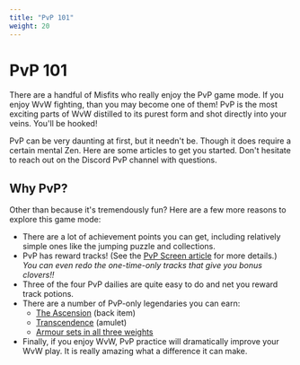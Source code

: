 ```yaml
---
title: "PvP 101"
weight: 20
---
```


# PvP 101

There are a handful of Misfits who really enjoy the PvP game mode. If you enjoy WvW fighting, than you may become one of them! PvP is the most exciting parts of WvW distilled to its purest form and shot directly into your veins. You'll be hooked!

PvP can be very daunting at first, but it needn't be. Though it does require a certain mental Zen. Here are some articles to get you started. Don't hesitate to reach out on the Discord PvP channel with questions.

## Why PvP?

Other than because it's tremendously fun? Here are a few more reasons to explore this game mode:

* There are a lot of achievement points you can get, including relatively simple ones like the jumping puzzle and collections.
* PvP has reward tracks! (See the [PvP Screen article](./screen) for more details.) *You can even redo the one-time-only tracks that give you bonus clovers!!*
* Three of the four PvP dailies are quite easy to do and net you reward track potions.
* There are a number of PvP-only legendaries you can earn:
  * [The Ascension](https://wiki.guildwars2.com/wiki/The_Ascension) (back item)
  * [Transcendence](https://wiki.guildwars2.com/wiki/Transcendence) (amulet)
  * [Armour sets in all three weights](https://wiki.guildwars2.com/wiki/Legendary_armor#PvP_Components)
* Finally, if you enjoy WvW, PvP practice will dramatically improve your WvW play. It is really amazing what a difference it can make.
